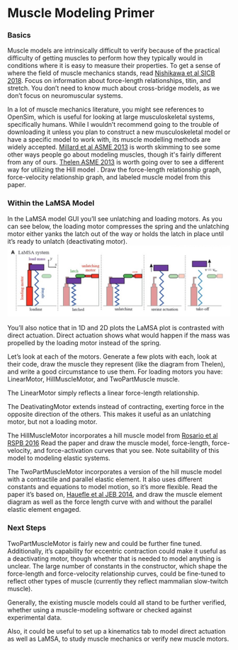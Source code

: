 # Muscle Modeling Primer

### Basics
Muscle models are intrinsically difficult to verify because of the practical difficulty of getting muscles to perform how they typically would in conditions where it is easy to measure their properties. To get a sense of where the field of muscle mechanics stands, read [Nishikawa et al SICB 2018](https://drive.google.com/file/d/1J6hNHWgol3XgY8FOeU45y29ljOrWOW2b/view?usp=sharing). Focus on information about force-length relationships, titin, and stretch. You don’t need to know much about cross-bridge models, as we don’t focus on neuromuscular systems. 

In a lot of muscle mechanics literature, you might see references to OpenSim, which is useful for looking at large musculoskeletal systems, specifically humans. While I wouldn’t recommend going to the trouble of downloading it unless you plan to construct a new musculoskeletal model or have a specific model to work with, its muscle modelling methods are widely accepted. [Millard et al ASME 2013](https://drive.google.com/file/d/1y5CJJ-qYJhhKfPMGGYU025OqLAb6s4x4/view?usp=sharing) is worth skimming to see some other ways people go about modeling muscles, though it's fairly different from any of ours.  [Thelen ASME 2013](https://drive.google.com/file/d/1P7f6-phYuhpiZ6_2U_tazHxfViYWgDnz/view?usp=sharing) is worth going over to see a different way for utilizing the Hill model . Draw the force-length relationship graph, force-velocity relationship graph, and labeled muscle model from this paper.

### Within the LaMSA Model

In the LaMSA model GUI you’ll see unlatching and loading motors. As you can see below, the loading motor compresses the spring and the unlatching motor either yanks the latch out of the way or holds the latch in place until it’s ready to unlatch (deactivating motor).
![Steps of LaMSA model](images/LaMSA-loading.jpg)

You’ll also notice that in 1D and 2D plots the LaMSA plot is contrasted with direct actuation. Direct actuation shows what would happen if the mass was propelled by the loading motor instead of the spring.

Let’s look at each of the motors. Generate a few plots with each, look at their code, draw the muscle they represent (like the diagram from Thelen), and write a good circumstance to use them. For loading motors you have: LinearMotor, HillMuscleMotor, and TwoPartMuscle muscle. 

The LinearMotor simply reflects a linear force-length relationship. 

The DeativatingMotor extends instead of contracting, exerting force in the opposite direction of the others. This makes it useful as an unlatching motor, but not a loading motor.

The HillMuscleMotor incorporates a hill muscle model from [Rosario et al RSPB 2016](https://drive.google.com/file/d/1hQZRgUJSEeX45XuyvUjl70zC1H38Xo8d/view?usp=sharing) Read the paper and draw the muscle model, force-length, force-velocity, and force-activation curves that you see. Note suitability of this model to modeling elastic systems.

The TwoPartMuscleMotor incorporates a version of the hill muscle model with a contractile and parallel elastic element. It also uses different constants and equations to model motion, so it’s more flexible. Read the paper it’s based on, [Hauefle et al JEB 2014](https://drive.google.com/file/d/1FPZSl_6uO3dHY5OEQ8Jqka2fGD2D--AG/view?usp=sharing), and draw the muscle element diagram as well as the force length curve with and without the parallel elastic element engaged.
    
### Next Steps

TwoPartMuscleMotor is fairly new and could be further fine tuned. Additionally, it’s capability for eccentric contraction could make it useful as a deactivating motor, though whether that is needed to model anything is unclear. The large number of constants in the constructor, which shape the force-length and force-velocity relationship curves, could be fine-tuned to reflect other types of muscle (currently they reflect mammalian slow-twitch muscle).

Generally, the existing muscle models could all stand to be further verified, whether using a muscle-modeling software or checked against experimental data. 

Also, it could be useful to set up a kinematics tab to model direct actuation as well as LaMSA, to study muscle mechanics or verify new muscle motors.
